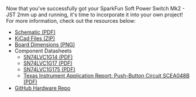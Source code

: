 Now that you've successfully got your SparkFun Soft Power Switch Mk2 - JST 2mm up and running, it's time to incorporate it into your own project! For more information, check out the resources below:

* [Schematic (PDF)](../assets/board_files/Soft_Power_Switch_Mk2_JST_2mm_Schematic.pdf)
* [KiCad Files (ZIP)](../assets/board_files/Soft_Power_Switch_V10.zip)
* [Board Dimensions (PNG)](../assets/img/SparkFun_Soft_Power_Switch_Board_Dimensions.jpg)
* Component Datasheets
    * [SN74LVC1G14 (PDF)](../assets/component_documentation/sn74lvc1g14.pdf)
    * [SN74LVC1G17 (PDF)](../assets/component_documentation/sn74lvc1g17.pdf)
    * [SN74LVC1G175 (PDF)](../assets/component_documentation/sn74lvc1g175.pdf)
    * [Texas Instrument Application Report: Push-Button Circuit SCEA048B (PDF)](../assets/component_documentation/TI_Push_Button_scea048b.pdf)
* [GitHub Hardware Repo](https://github.com/sparkfun/SparkFun_Soft_Power_Switch_Mk2)
